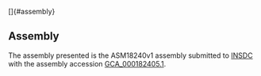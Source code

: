 []{#assembly}

Assembly
--------

The assembly presented is the ASM18240v1 assembly submitted to
[INSDC](http://www.insdc.org) with the assembly accession
[GCA\_000182405.1](http://www.ebi.ac.uk/ena/data/view/GCA_000182405.1).
